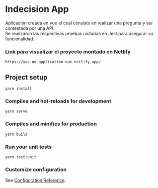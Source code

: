 # Indecision App

Aplicación creada en vue el cual consiste en realizar una pregunta y ser contestada por una API. <br>Se realizaron las respectivas pruebas unitarias en Jest para asegurar su funcionalidad. <br>

### Link para visualizar el proyecto montado en Netlify
```
https://yes-no-application-vue.netlify.app/
```


## Project setup
```
yarn install
```

### Compiles and hot-reloads for development
```
yarn serve
```

### Compiles and minifies for production
```
yarn build
```

### Run your unit tests
```
yarn test:unit
```

### Customize configuration
See [Configuration Reference](https://cli.vuejs.org/config/).
